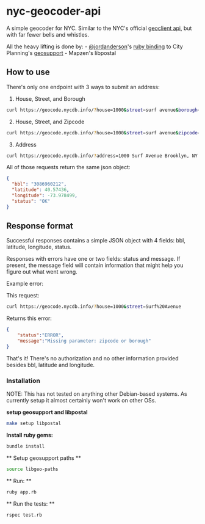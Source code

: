 # nyc-geocoder-api

A simple geocoder for NYC. Similar to the NYC's official [geoclient api](https://developer.cityofnewyork.us/api/geoclient-api), but with far fewer bells and whistles.

All the heavy lifting is done by:
	- [@jordanderson](https://github.com/jordanderson)'s [ruby binding](https://github.com/jordanderson/nyc_geosupport) to City Planning's [geosupport](https://www1.nyc.gov/site/planning/data-maps/open-data/dwn-gde-home.page)
	- Mapzen's libpostal

## How to use

There's only one endpoint with 3 ways to submit an address:

1) House, Street, and Borough

``` sh
curl https://geocode.nycdb.info/?house=1000&street=surf avenue&borough=brooklyn
```

2) House, Street, and Zipcode

``` sh
curl https://geocode.nycdb.info/?house=1000&street=surf avenue&zipcode=11224
```

3) Address

``` sh
curl https://geocode.nycdb.info/?address=1000 Surf Avenue Brooklyn, NY 11224
```

All of those requests return the same json object:

``` json
{
  "bbl": "3086960212",
  "latitude": 40.57436,
  "longitude": -73.978499,
  "status": "OK"
}
```

## Response format

Successful responses contains a simple JSON object with 4 fields: bbl, latitude, longitude, status.

Responses with errors have one or two fields: status and message. If present, the message field will contain information that might help you figure out what went wrong.

Example error:

This request: 
``` sh
curl https://geocode.nycdb.info/?house=1000&street=Surf%20Avenue
```

Returns this error:

``` json
{
	"status":"ERROR",
	"message":"Missing parameter: zipcode or borough"
}
```

That's it! There's no authorization and no other information provided besides bbl, latitude and longitude.

### Installation

NOTE: This has not tested on anything other Debian-based systems. As currently setup it almost certainly won't work on other OSs.

**setup geosupport and libpostal**

``` sh
make setup libpostal
```

**Install ruby gems:**

``` sh
bundle install
```

** Setup geosupport paths **

``` sh
source libgeo-paths 
```

** Run: **

``` sh
ruby app.rb
```


** Run the tests: **

``` sh
rspec test.rb
```
